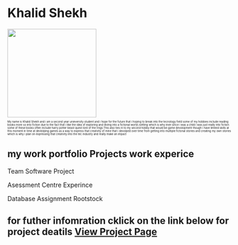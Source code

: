 <!DOCTYPE html>
<html>
<head>
    <title>My work portfollio  title</title>
<body>
<h1>Khalid Shekh</h1>
<img src="https://images.pexels.com/photos/159866/books-book-pages-read-literature-159866.jpeg?cs=srgb&dl=pexels-pixabay-159866.jpg&fm=jpg" width="200">
<p style="font-size:6px;">My name is Khalid Shekh and i am a second year unieversity student and i hope for the future that i hoping to break into the tecnology field some of my hobbies include reading books more so into fiction due to the fact that i like the idea of exploring and diving into a fictional world /setting which is why ever since i was a child i was just really into fiction some of these books often include harry potter beast quest lord of the rings.This also ties in to my second hobby that would be game devolopment though i have limited skills at this moment in time at devlolping games as a way to express that creatvity of mine that i devolped over time from getting into multiple fictonal stories and creating my own stories which is why i plan on expressing that creatvity into the tec industry and really make an impact



    
<h2> my work portfolio Projects work experice</h2>
<p font size="font-size:6px;":> 
<p>Team Software Project
<p>Asessment Centre Experince
<p>Database Assignment Rootstock

<h2>for futher infomration cklick on the link below for project deatils
<a href="https://github.com/ks22abo/Work-experince-Portfolio/blob/main/project.html">View Project Page</a>
